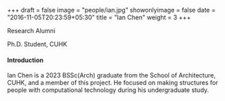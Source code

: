 +++
draft = false
image = "people/ian.jpg"
showonlyimage = false
date = "2016-11-05T20:23:59+05:30"
title = "Ian Chen"
weight = 3
+++

Research Alumni

Ph.D. Student, CUHK
<!--more-->

#### Introduction

Ian Chen is a 2023 BSSc(Arch) graduate from the School of Architecture, CUHK, and a member of this project. He focused on making structures for people with computational technology during his undergraduate study.
